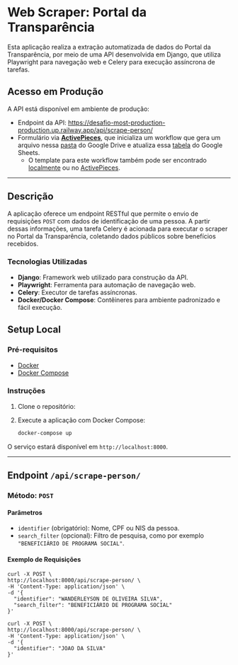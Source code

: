 # Web Scraper: Portal da Transparência

Esta aplicação realiza a extração automatizada de dados do Portal da Transparência, por meio de uma API desenvolvida em Django, que utiliza Playwright para navegação web e Celery para execução assíncrona de tarefas.

## Acesso em Produção

A API está disponível em ambiente de produção:

- Endpoint da API: https://desafio-most-production-production.up.railway.app/api/scrape-person/
- Formulário via [**ActivePieces**](https://cloud.activepieces.com/forms/wpP5G4LYeKKTxOgd900m5), que inicializa um workflow que gera um arquivo nessa [pasta](https://drive.google.com/drive/folders/1WiVVUHYE3gwL6Edw502S2g2UJ4GPhTIV?usp=sharing) do Google Drive e atualiza essa [tabela](https://docs.google.com/spreadsheets/d/1DFn6mmRSj1dLlwgaJ5swvZlkvH5_imMZOm5d14WsJbg/edit?usp=sharing) do Google Sheets.
    - O template para este workflow também pode ser encontrado [localmente](https://github.com/Lorenzovagliano/desafio-most/blob/main/desafio_01/ActivePieces.json) ou no [ActivePieces](https://cloud.activepieces.com/templates/9MoIWskAIlpbPBqVMWWEt).

---

## Descrição

A aplicação oferece um endpoint RESTful que permite o envio de requisições `POST` com dados de identificação de uma pessoa. A partir dessas informações, uma tarefa Celery é acionada para executar o scraper no Portal da Transparência, coletando dados públicos sobre benefícios recebidos.

### Tecnologias Utilizadas

- **Django**: Framework web utilizado para construção da API.
- **Playwright**: Ferramenta para automação de navegação web.
- **Celery**: Executor de tarefas assíncronas.
- **Docker/Docker Compose**: Contêineres para ambiente padronizado e fácil execução.

## Setup Local

### Pré-requisitos

- [Docker](https://www.docker.com/)
- [Docker Compose](https://docs.docker.com/compose/)

### Instruções

1. Clone o repositório:

2. Execute a aplicação com Docker Compose:
   ```bash
   docker-compose up
   ```

O serviço estará disponível em `http://localhost:8000`.

---

## Endpoint `/api/scrape-person/`

### Método: `POST`

#### Parâmetros

- `identifier` (obrigatório): Nome, CPF ou NIS da pessoa.
- `search_filter` (opcional): Filtro de pesquisa, como por exemplo `"BENEFICIÁRIO DE PROGRAMA SOCIAL"`.

#### Exemplo de Requisições

```
curl -X POST \
http://localhost:8000/api/scrape-person/ \
-H 'Content-Type: application/json' \
-d '{
  "identifier": "WANDERLEYSON DE OLIVEIRA SILVA",
  "search_filter": "BENEFICIÁRIO DE PROGRAMA SOCIAL"
}'
```

```
curl -X POST \
http://localhost:8000/api/scrape-person/ \
-H 'Content-Type: application/json' \
-d '{
  "identifier": "JOAO DA SILVA"
}'
```